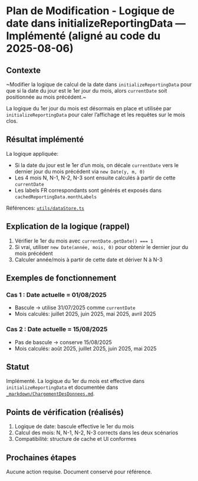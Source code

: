# Plan de Modification - Logique de date dans initializeReportingData — Implémenté (aligné au code du 2025-08-06)

## Contexte
~Modifier la logique de calcul de la date dans `initializeReportingData` pour que si la date du jour est le 1er jour du mois, alors `currentDate` soit positionnée au mois précédent.~

La logique du 1er jour du mois est désormais en place et utilisée par `initializeReportingData` pour caler l’affichage et les requêtes sur le mois clos.

## Résultat implémenté

La logique appliquée:
- Si la date du jour est le 1er d’un mois, on décale `currentDate` vers le dernier jour du mois précédent via `new Date(y, m, 0)`
- Les 4 mois N, N-1, N-2, N-3 sont ensuite calculés à partir de cette `currentDate`
- Les labels FR correspondants sont générés et exposés dans `cachedReportingData.monthLabels`

Références: [`utils/dataStore.ts`](utils/dataStore.ts:1)

## Explication de la logique (rappel)
1. Vérifier le 1er du mois avec `currentDate.getDate() === 1`
2. Si vrai, utiliser `new Date(année, mois, 0)` pour obtenir le dernier jour du mois précédent
3. Calculer année/mois à partir de cette date et dériver N à N-3

## Exemples de fonctionnement

### Cas 1 : Date actuelle = 01/08/2025
- Bascule → utilise 31/07/2025 comme `currentDate`
- Mois calculés: juillet 2025, juin 2025, mai 2025, avril 2025

### Cas 2 : Date actuelle = 15/08/2025
- Pas de bascule → conserve 15/08/2025
- Mois calculés: août 2025, juillet 2025, juin 2025, mai 2025

## Statut

Implémenté. La logique du 1er du mois est effective dans `initializeReportingData` et documentée dans [`_markdown/ChargementDesDonnees.md`](\_markdown/ChargementDesDonnees.md).

## Points de vérification (réalisés)

1. Logique de date: bascule effective le 1er du mois
2. Calcul des mois: N, N-1, N-2, N-3 corrects dans les deux scénarios
3. Compatibilité: structure de cache et UI conformes

## Prochaines étapes

Aucune action requise. Document conservé pour référence.